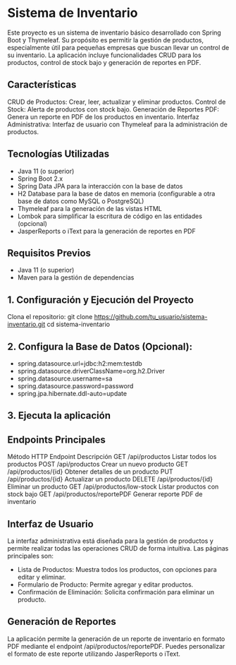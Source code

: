 # Sistema de Inventario 

 
Este proyecto es un sistema de inventario básico desarrollado con Spring Boot y Thymeleaf. Su propósito es permitir la gestión de productos, especialmente útil para pequeñas empresas que buscan llevar un control de su inventario. La aplicación incluye funcionalidades CRUD para los productos, control de stock bajo y generación de reportes en PDF.

## Características

CRUD de Productos: Crear, leer, actualizar y eliminar productos.
Control de Stock: Alerta de productos con stock bajo.
Generación de Reportes PDF: Genera un reporte en PDF de los productos en inventario.
Interfaz Administrativa: Interfaz de usuario con Thymeleaf para la administración de productos.

## Tecnologías Utilizadas

- Java 11 (o superior)
- Spring Boot 2.x
- Spring Data JPA para la interacción con la base de datos
- H2 Database para la base de datos en memoria (configurable a otra base de datos como MySQL o PostgreSQL)
- Thymeleaf para la generación de las vistas HTML
- Lombok para simplificar la escritura de código en las entidades (opcional)
- JasperReports o iText para la generación de reportes en PDF

## Requisitos Previos

- Java 11 (o superior)
- Maven para la gestión de dependencias


## 1. Configuración y Ejecución del Proyecto
Clona el repositorio: 
git clone https://github.com/tu_usuario/sistema-inventario.git
cd sistema-inventario

## 2. Configura la Base de Datos (Opcional):
   - spring.datasource.url=jdbc:h2:mem:testdb
   - spring.datasource.driverClassName=org.h2.Driver
   - spring.datasource.username=sa
   - spring.datasource.password=password
   - spring.jpa.hibernate.ddl-auto=update
## 3. Ejecuta la aplicación

## Endpoints Principales
Método HTTP	Endpoint	Descripción
GET	/api/productos	Listar todos los productos
POST	/api/productos	Crear un nuevo producto
GET	/api/productos/{id}	Obtener detalles de un producto
PUT	/api/productos/{id}	Actualizar un producto
DELETE	/api/productos/{id}	Eliminar un producto
GET	/api/productos/low-stock	Listar productos con stock bajo
GET	/api/productos/reportePDF	Generar reporte PDF de inventario

## Interfaz de Usuario
La interfaz administrativa está diseñada para la gestión de productos y permite realizar todas las operaciones CRUD de forma intuitiva. Las páginas principales son:
* Lista de Productos: Muestra todos los productos, con opciones para editar y eliminar.
* Formulario de Producto: Permite agregar y editar productos.
* Confirmación de Eliminación: Solicita confirmación para eliminar un producto.

## Generación de Reportes
La aplicación permite la generación de un reporte de inventario en formato PDF mediante el endpoint /api/productos/reportePDF. Puedes personalizar el formato de este reporte utilizando JasperReports o iText.
